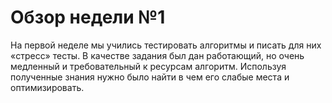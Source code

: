 # Обзор недели №1
На первой неделе мы учились тестировать алгоритмы и писать для них «стресс» тесты. В качестве задания был дан работающий, но очень медленный и требовательный к ресурсам алгоритм. Используя полученные знания нужно было найти в чем его слабые места и оптимизировать.